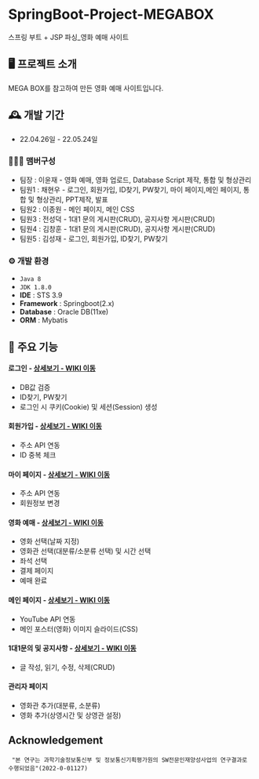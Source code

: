 # SpringBoot-Project-MEGABOX
스프링 부트 + JSP 파싱_영화 예매 사이트


## 🖥️ 프로젝트 소개
MEGA BOX를 참고하여 만든 영화 예매 사이트입니다.
<br>

## 🕰️ 개발 기간
* 22.04.26일 - 22.05.24일

### 🧑‍🤝‍🧑 맴버구성
 - 팀장  : 이윤재 - 영화 예매, 영화 업로드, Database Script 제작, 통합 및 형상관리
 - 팀원1 : 채현우 - 로그인, 회원가입, ID찾기, PW찾기, 마이 페이지,메인 페이지, 통합 및 형상관리, PPT제작, 발표
 - 팀원2 : 이종원 - 메인 페이지, 메인 CSS
 - 팀원3 : 전성덕 - 1대1 문의 게시판(CRUD), 공지사항 게시판(CRUD)
 - 팀원4 : 김창훈 - 1대1 문의 게시판(CRUD), 공지사항 게시판(CRUD)
 - 팀원5 : 김성재 - 로그인, 회원가입, ID찾기, PW찾기

### ⚙️ 개발 환경
- `Java 8`
- `JDK 1.8.0`
- **IDE** : STS 3.9
- **Framework** : Springboot(2.x)
- **Database** : Oracle DB(11xe)
- **ORM** : Mybatis

## 📌 주요 기능
#### 로그인 - <a href="https://github.com/chaehyuenwoo/SpringBoot-Project-MEGABOX/wiki/%EC%A3%BC%EC%9A%94-%EA%B8%B0%EB%8A%A5-%EC%86%8C%EA%B0%9C(Login)" >상세보기 - WIKI 이동</a>
- DB값 검증
- ID찾기, PW찾기
- 로그인 시 쿠키(Cookie) 및 세션(Session) 생성
#### 회원가입 - <a href="https://github.com/chaehyuenwoo/SpringBoot-Project-MEGABOX/wiki/%EC%A3%BC%EC%9A%94-%EA%B8%B0%EB%8A%A5-%EC%86%8C%EA%B0%9C(Member)" >상세보기 - WIKI 이동</a>
- 주소 API 연동
- ID 중복 체크
#### 마이 페이지 - <a href="https://github.com/chaehyuenwoo/SpringBoot-Project-MEGABOX/wiki/%EC%A3%BC%EC%9A%94-%EA%B8%B0%EB%8A%A5-%EC%86%8C%EA%B0%9C(Member)" >상세보기 - WIKI 이동</a>
- 주소 API 연동
- 회원정보 변경

#### 영화 예매 - <a href="https://github.com/chaehyuenwoo/SpringBoot-Project-MEGABOX/wiki/%EC%A3%BC%EC%9A%94-%EA%B8%B0%EB%8A%A5-%EC%86%8C%EA%B0%9C(%EC%98%81%ED%99%94-%EC%98%88%EB%A7%A4)" >상세보기 - WIKI 이동</a>
- 영화 선택(날짜 지정)
- 영화관 선택(대분류/소분류 선택) 및 시간 선택
- 좌석 선택
- 결제 페이지
- 예매 완료
#### 메인 페이지 - <a href="https://github.com/chaehyuenwoo/SpringBoot-Project-MEGABOX/wiki/%EC%A3%BC%EC%9A%94-%EA%B8%B0%EB%8A%A5-%EC%86%8C%EA%B0%9C(%EB%A9%94%EC%9D%B8-Page)" >상세보기 - WIKI 이동</a>
- YouTube API 연동
- 메인 포스터(영화) 이미지 슬라이드(CSS)
#### 1대1문의 및 공지사항 - <a href="" >상세보기 - WIKI 이동</a> 
- 글 작성, 읽기, 수정, 삭제(CRUD)

#### 관리자 페이지 
- 영화관 추가(대분류, 소분류)
- 영화 추가(상영시간 및 상영관 설정)

## Acknowledgement
```
 "본 연구는 과학기술정보통신부 및 정보통신기획평가원의 SW전문인재양성사업의 연구결과로 수행되었음"(2022-0-01127) 
```
